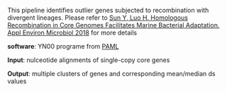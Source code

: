 This pipeline identifies outlier genes subjected to recombination with divergent lineages. 
Please refer to [Sun Y, Luo H. Homologous Recombination in Core Genomes Facilitates Marine Bacterial Adaptation. Appl Environ Microbiol 2018](https://pubmed.ncbi.nlm.nih.gov/29572211/) for more details


**software**: YN00 programe from [PAML](http://evomics.org/resources/software/molecular-evolution-software/paml/)

**Input**: nulceotide alignments of single-copy core genes

**Output**: multiple clusters of genes and corresponding mean/median ds values
